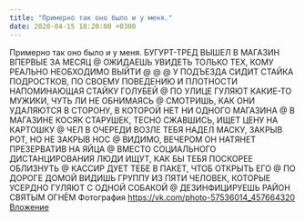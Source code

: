 ```yaml
---
title: "Примерно так оно было и у меня."
date: 2020-04-15 18:20:00 +0300
---
```


Примерно так оно было и у меня.
БУГУРТ-ТРЕД
ВЫШЕЛ В МАГАЗИН ВПЕРВЫЕ ЗА МЕСЯЦ
@
ОЖИДАЕШЬ УВИДЕТЬ ТОЛЬКО ТЕХ, КОМУ РЕАЛЬНО НЕОБХОДИМО ВЫЙТИ
@
@
@
У ПОДЪЕЗДА СИДИТ СТАЙКА ПОДРОСТКОВ, ПО СВОЕМУ ПОВЕДЕНИЮ И ПЛОТНОСТИ НАПОМИНАЮЩАЯ СТАЙКУ ГОЛУБЕЙ
@
ПО УЛИЦЕ ГУЛЯЮТ КАКИЕ-ТО МУЖИКИ, ЧУТЬ ЛИ НЕ ОБНИМАЯСЬ
@
СМОТРИШЬ, КАК ОНИ УДАЛЯЮТСЯ В СТОРОНУ, В КОТОРОЙ НЕТ НИ ОДНОГО МАГАЗИНА
@
В МАГАЗИНЕ КОСЯК СТАРУШЕК, ТЕСНО СЖАВШИСЬ, ИЩЕТ ЦЕНУ НА КАРТОШКУ
@
ЧЕЛ В ОЧЕРЕДИ ВОЗЛЕ ТЕБЯ НАДЕЛ МАСКУ, ЗАКРЫВ РОТ, НО НЕ ЗАКРЫВ НОС
@
ВИДИМО, ВЕЧЕРОМ ОН НАТЯНЕТ ПРЕЗЕРВАТИВ НА ЯЙЦА
@
ВМЕСТО СОЦИАЛЬНОГО ДИСТАНЦИРОВАНИЯ ЛЮДИ ИЩУТ, КАК БЫ ТЕБЯ ПОСКОРЕЕ ОБЛИЗНУТЬ
@
КАССИР ДУЕТ ТЕБЕ В ПАКЕТ, ЧТОБ ОТКРЫТЬ ЕГО
@
ПО ДОРОГЕ ДОМОЙ ВИДИШЬ ГРУППУ ИЗ ПЯТИ ЧЕЛОВЕК, КОТОРЫЕ УСЕРДНО ГУЛЯЮТ С ОДНОЙ СОБАКОЙ
@
ДЕЗИНФИЦИРУЕШЬ РАЙОН СВЯТЫМ ОГНЁМ
Фотография
<a class="vk-attach" href="https://vk.com/photo-57536014_457664320">https://vk.com/photo-57536014_457664320</a>
<a class="vk-attach" href="https://vk.com/photo-57536014_457664320">Вложение</a>
